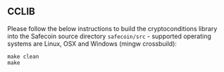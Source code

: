 ## CCLIB
Please follow the below instructions to build the cryptoconditions library into the Safecoin source directory `safecoin/src` - supported operating systems are Linux, OSX and Windows (mingw crossbuild):

```
make clean
make
```
